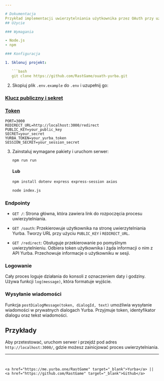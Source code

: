 ```yaml
---

# Dokumentacja
Przykład implementacji uwierzytelniania użytkownika przez OAuth przy użyciu API sieci społecznościowej Yurba.
## Użycie

### Wymagania

- Node.js
- npm

### Konfiguracja

1. Sklonuj projekt:

   ```bash
   git clone https://github.com/RastGame/ouath-yurba.git
   ```

2. Skopiuj plik `.env.example` do `.env` i uzupełnij go:

### <a href="https://yurba.one/settings/?page=developer" target="_blank">Klucz publiczny i sekret</a> 
### <a href="https://docs.yurba.one/login" target="_blank">Token</a> 

   ```plaintext
   PORT=3000
   REDIRECT_URL=http://localhost:3000/redirect
   PUBLIC_KEY=your_public_key
   SECRET=your_secret
   YURBA_TOKEN=your_yurba_token
   SESSION_SECRET=your_session_secret
   ```

3. Zainstaluj wymagane pakiety i uruchom serwer:

   ```bash
   npm run run
   ```

   #### Lub

   ```bash
   npm install dotenv express express-session axios 
   ```
   ```bash
   node index.js 
   ```

### Endpointy

- `GET /`: Strona główna, która zawiera link do rozpoczęcia procesu uwierzytelniania.
  
- `GET /oauth`: Przekierowuje użytkownika na stronę uwierzytelniania Yurba. Tworzy URL przy użyciu `PUBLIC_KEY` i `REDIRECT_URL`.

- `GET /redirect`: Obsługuje przekierowanie po pomyślnym uwierzytelnieniu. Odbiera token użytkownika i żąda informacji o nim z API Yurba. Przechowuje informacje o użytkowniku w sesji.

### Logowanie

Cały proces loguje działania do konsoli z oznaczeniem daty i godziny. Używa funkcji `log(message)`, która formatuje wyjście.

### Wysyłanie wiadomości

Funkcja `postDialogMessage(token, dialogId, text)` umożliwia wysyłanie wiadomości w prywatnych dialogach Yurba. Przyjmuje token, identyfikator dialogu oraz tekst wiadomości.
 
## Przykłady

Aby przetestować, uruchom serwer i przejdź pod adres `http://localhost:3000/`, gdzie możesz zainicjować proces uwierzytelniania.

---
```


<a href="https://me.yurba.one/RastGame" target="_blank">Yurba</a> || <a href="https://github.com/RastGame" target="_blank">Github</a>
